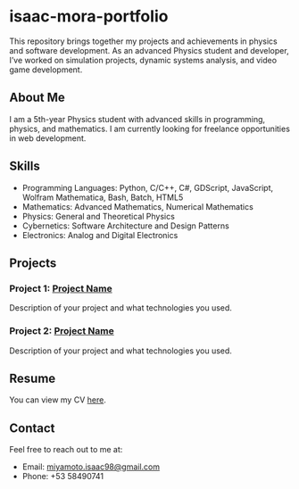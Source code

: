 # isaac-mora-portfolio
This repository brings together my projects and achievements in physics and software development. As an advanced Physics student and developer, I’ve worked on simulation projects, dynamic systems analysis, and video game development.

## About Me
I am a 5th-year Physics student with advanced skills in programming, physics, and mathematics. I am currently looking for freelance opportunities in web development.

## Skills
- Programming Languages: Python, C/C++, C#, GDScript, JavaScript, Wolfram Mathematica, Bash, Batch, HTML5
- Mathematics: Advanced Mathematics, Numerical Mathematics
- Physics: General and Theoretical Physics
- Cybernetics: Software Architecture and Design Patterns
- Electronics: Analog and Digital Electronics

## Projects
### Project 1: [Project Name](link-to-your-project)
Description of your project and what technologies you used.

### Project 2: [Project Name](link-to-your-project)
Description of your project and what technologies you used.

## Resume
You can view my CV [here](link-to-your-CV).

## Contact
Feel free to reach out to me at:
- Email: [miyamoto.isaac98@gmail.com](mailto:miyamoto.isaac98@gmail.com)
- Phone: +53 58490741
